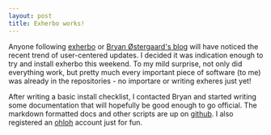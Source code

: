 ```yaml
---
layout: post
title: Exherbo works!
---
```


Anyone following [exherbo][] or [Bryan Østergaard's blog][blog] will have
noticed the recent trend of user-centered updates. I decided it was indication
enough to try and install exherbo this weekend. To my mild surprise, not only
did everything work, but pretty much every important piece of software (to me)
was already in the repositories - no importare or writing exheres just yet!

After writing a basic install checklist, I contacted Bryan and started writing
some documentation that will hopefully be good enough to go official. The
markdown formatted docs and other scripts are up on [github][]. I also
registered an [ohloh][] account just for fun.

[blog]: http://kloeri.livejournal.com/
[exherbo]: http://exherbo.org
[github]: https://github.com/jedahan/exherbo/tree
[ohloh]: https://www.ohloh.net/accounts/jedahan
